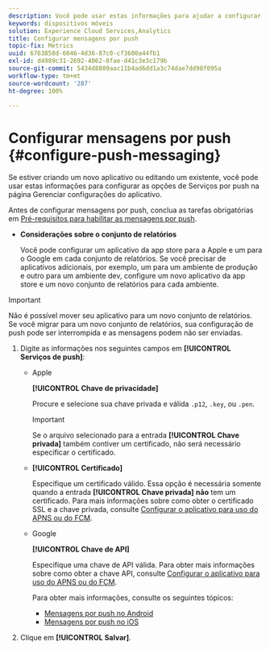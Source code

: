 ```yaml
---
description: Você pode usar estas informações para ajudar a configurar as opções de Serviços de push na página Gerenciar configurações do aplicativo, enquanto cria um novo aplicativo ou edita um existente.
keywords: dispositivos móveis
solution: Experience Cloud Services,Analytics
title: Configurar mensagens por push
topic-fix: Metrics
uuid: 6763858d-6046-4d36-87c0-cf3600a44fb1
exl-id: d4989c31-2692-4062-8fae-d41c3e3c179b
source-git-commit: 5434d8809aac11b4ad6dd1a3c74dae7dd98f095a
workflow-type: tm+mt
source-wordcount: '287'
ht-degree: 100%

---
```


# Configurar mensagens por push {#configure-push-messaging}

Se estiver criando um novo aplicativo ou editando um existente, você pode usar estas informações para configurar as opções de Serviços por push na página Gerenciar configurações do aplicativo.

Antes de configurar mensagens por push, conclua as tarefas obrigatórias em [Pré-requisitos para habilitar as mensagens por push](/help/using/c-manage-app-settings/c-mob-confg-app/configure-push-messaging/prerequisites-push-messaging.md).

* **Considerações sobre o conjunto de relatórios**

   Você pode configurar um aplicativo da app store para a Apple e um para o Google em cada conjunto de relatórios. Se você precisar de aplicativos adicionais, por exemplo, um para um ambiente de produção e outro para um ambiente dev, configure um novo aplicativo da app store e um novo conjunto de relatórios para cada ambiente.

>[!IMPORTANT]
>
>Não é possível mover seu aplicativo para um novo conjunto de relatórios. Se você migrar para um novo conjunto de relatórios, sua configuração de push pode ser interrompida e as mensagens podem não ser enviadas.

1. Digite as informações nos seguintes campos em **[!UICONTROL Serviços de push]**:

   * Apple

      **[!UICONTROL Chave de privacidade]**

      Procure e selecione sua chave privada e válida `.p12`, `.key`, ou `.pen`.

      >[!IMPORTANT]
      >Se o arquivo selecionado para a entrada **[!UICONTROL Chave privada]** também contiver um certificado, não será necessário especificar o certificado.

   * **[!UICONTROL Certificado]**

      Especifique um certificado válido. Essa opção é necessária somente quando a entrada **[!UICONTROL Chave privada]** **não** tem um certificado. Para mais informações sobre como obter o certificado SSL e a chave privada, consulte [Configurar o aplicativo para uso do APNS ou do FCM](/help/using/c-manage-app-settings/c-mob-confg-app/configure-push-messaging/configure-app-apns-gcm.md).

   * Google

      **[!UICONTROL Chave de API]**

      Especifique uma chave de API válida. Para obter mais informações sobre como obter a chave API, consulte [Configurar o aplicativo para uso do APNS ou do FCM](/help/using/c-manage-app-settings/c-mob-confg-app/configure-push-messaging/configure-app-apns-gcm.md).

      Para obter mais informações, consulte os seguintes tópicos:

      * [Mensagens por push no Android](/help/android/messaging-main/push-messaging/push-messaging.md)
      * [Mensagens por push no iOS](/help/ios/messaging-main/push-messaging/push-messaging.md)

1. Clique em **[!UICONTROL Salvar]**.
